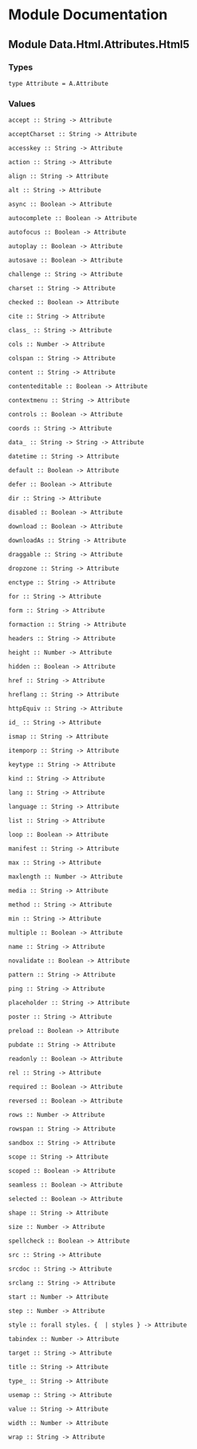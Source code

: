 # Module Documentation

## Module Data.Html.Attributes.Html5

### Types

    type Attribute = A.Attribute


### Values

    accept :: String -> Attribute

    acceptCharset :: String -> Attribute

    accesskey :: String -> Attribute

    action :: String -> Attribute

    align :: String -> Attribute

    alt :: String -> Attribute

    async :: Boolean -> Attribute

    autocomplete :: Boolean -> Attribute

    autofocus :: Boolean -> Attribute

    autoplay :: Boolean -> Attribute

    autosave :: Boolean -> Attribute

    challenge :: String -> Attribute

    charset :: String -> Attribute

    checked :: Boolean -> Attribute

    cite :: String -> Attribute

    class_ :: String -> Attribute

    cols :: Number -> Attribute

    colspan :: String -> Attribute

    content :: String -> Attribute

    contenteditable :: Boolean -> Attribute

    contextmenu :: String -> Attribute

    controls :: Boolean -> Attribute

    coords :: String -> Attribute

    data_ :: String -> String -> Attribute

    datetime :: String -> Attribute

    default :: Boolean -> Attribute

    defer :: Boolean -> Attribute

    dir :: String -> Attribute

    disabled :: Boolean -> Attribute

    download :: Boolean -> Attribute

    downloadAs :: String -> Attribute

    draggable :: String -> Attribute

    dropzone :: String -> Attribute

    enctype :: String -> Attribute

    for :: String -> Attribute

    form :: String -> Attribute

    formaction :: String -> Attribute

    headers :: String -> Attribute

    height :: Number -> Attribute

    hidden :: Boolean -> Attribute

    href :: String -> Attribute

    hreflang :: String -> Attribute

    httpEquiv :: String -> Attribute

    id_ :: String -> Attribute

    ismap :: String -> Attribute

    itemporp :: String -> Attribute

    keytype :: String -> Attribute

    kind :: String -> Attribute

    lang :: String -> Attribute

    language :: String -> Attribute

    list :: String -> Attribute

    loop :: Boolean -> Attribute

    manifest :: String -> Attribute

    max :: String -> Attribute

    maxlength :: Number -> Attribute

    media :: String -> Attribute

    method :: String -> Attribute

    min :: String -> Attribute

    multiple :: Boolean -> Attribute

    name :: String -> Attribute

    novalidate :: Boolean -> Attribute

    pattern :: String -> Attribute

    ping :: String -> Attribute

    placeholder :: String -> Attribute

    poster :: String -> Attribute

    preload :: Boolean -> Attribute

    pubdate :: String -> Attribute

    readonly :: Boolean -> Attribute

    rel :: String -> Attribute

    required :: Boolean -> Attribute

    reversed :: Boolean -> Attribute

    rows :: Number -> Attribute

    rowspan :: String -> Attribute

    sandbox :: String -> Attribute

    scope :: String -> Attribute

    scoped :: Boolean -> Attribute

    seamless :: Boolean -> Attribute

    selected :: Boolean -> Attribute

    shape :: String -> Attribute

    size :: Number -> Attribute

    spellcheck :: Boolean -> Attribute

    src :: String -> Attribute

    srcdoc :: String -> Attribute

    srclang :: String -> Attribute

    start :: Number -> Attribute

    step :: Number -> Attribute

    style :: forall styles. {  | styles } -> Attribute

    tabindex :: Number -> Attribute

    target :: String -> Attribute

    title :: String -> Attribute

    type_ :: String -> Attribute

    usemap :: String -> Attribute

    value :: String -> Attribute

    width :: Number -> Attribute

    wrap :: String -> Attribute



